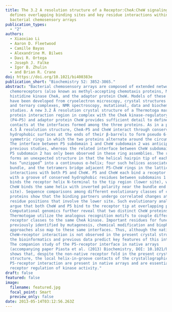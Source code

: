 ```yaml
---
title: The 3.2 A resolution structure of a Receptor:CheA:CheW signaling complex
  defines overlapping binding sites and key residue interactions within
  bacterial chemosensory arrays
publication_types:
  - "2"
authors:
  - Xiaoxiao Li
  - Aaron D. Fleetwood
  - Camille Bayas
  - Alexandrine M. Bilwes
  - Davi R. Ortega
  - Joseph J. Falke
  - Igor B. Zhulin
  - and Brian R. Crane
doi: https://doi.org/10.1021/bi400383e
publication_short: "Biochemistry 52: 3852-3865."
abstract: "Bacterial chemosensory arrays are composed of extended networks of
  chemoreceptors (also known as methyl-accepting chemotaxis proteins, MCPs), the
  histidine kinase CheA, and the adaptor protein CheW. Models of these arrays
  have been developed from cryoelectron microscopy, crystal structures of binary
  and ternary complexes, NMR spectroscopy, mutational, data and biochemical
  studies. A new 3.2 Å resolution crystal structure of a Thermotoga maritima MCP
  protein interaction region in complex with the CheA kinase-regulatory module
  (P4–P5) and adaptor protein CheW provides sufficient detail to define residue
  contacts at the interfaces formed among the three proteins. As in a previous
  4.5 Å resolution structure, CheA-P5 and CheW interact through conserved
  hydrophobic surfaces at the ends of their β-barrels to form pseudo 6-fold
  symmetric rings in which the two proteins alternate around the circumference.
  The interface between P5 subdomain 1 and CheW subdomain 2 was anticipated from
  previous studies, whereas the related interface between CheW subdomain 1 and
  P5 subdomain 2 has only been observed in these ring assemblies. The receptor
  forms an unexpected structure in that the helical hairpin tip of each subunit
  has “unzipped” into a continuous α-helix; four such helices associate into a
  bundle, and the tetramers bridge adjacent P5-CheW rings in the lattice through
  interactions with both P5 and CheW. P5 and CheW each bind a receptor helix
  with a groove of conserved hydrophobic residues between subdomains 1 and 2. P5
  binds the receptor helix N-terminal to the tip region (lower site), whereas
  CheW binds the same helix with inverted polarity near the bundle end (upper
  site). Sequence comparisons among different evolutionary classes of chemotaxis
  proteins show that the binding partners undergo correlated changes at key
  residue positions that involve the lower site. Such evolutionary analyses
  argue that both CheW and P5 bind to the receptor tip at overlapping positions.
  Computational genomics further reveal that two distinct CheW proteins in
  Thermotogae utilize the analogous recognition motifs to couple different
  receptor classes to the same CheA kinase. Important residues for function
  previously identified by mutagenesis, chemical modification and biophysical
  approaches also map to these same interfaces. Thus, although the native
  CheW–receptor interaction is not observed in the present crystal structure,
  the bioinformatics and previous data predict key features of this interface.
  The companion study of the P5-receptor interface in native arrays
  (accompanying paper Piasta et al. (2013) Biochemistry, DOI: 10.1021/bi400385c)
  shows that, despite the non-native receptor fold in the present crystal
  structure, the local helix-in-groove contacts of the crystallographic
  P5-receptor interaction are present in native arrays and are essential for
  receptor regulation of kinase activity."
draft: false
featured: false
image:
  filename: featured.jpg
  focal_point: Smart
  preview_only: false
date: 2013-05-14T03:12:56.263Z
---
```

